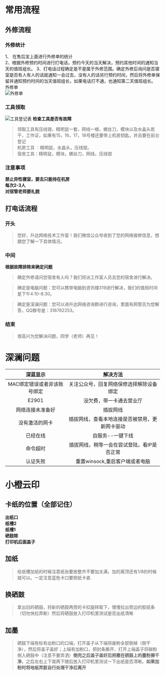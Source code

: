 # 常用流程
## 外修流程

### 外修统计
1、 在售后宝上面进行外修单的统计  
2、根据外修预约时间进行打电话，预约今天的当天解决，预约其他时间的通知当天的值班组长。
3、打电话过程确定是不是属于外修范围。确定外修后询问是否寝室是否有人有人的话就通知一会过去，没有人的话另行预约时间，然后将外修单保留并通知预约时间的当天值班组长，如果电话打不通，也通知第二天值班组长。  
外修单  
![外修单](https://upload-images.jianshu.io/upload_images/24968636-bac961d10f41f719.png?imageMogr2/auto-orient/strip%7CimageView2/2/w/1240)


### 工具领取
![工具登记表](https://upload-images.jianshu.io/upload_images/24968636-78bfe86f4508e5e1.png?imageMogr2/auto-orient/strip%7CimageView2/2/w/1240)
**检查工具是否有故障**
> 领取工具有压线钳，精明鼠一套，网线一根，螺丝刀，模块以及水晶头若干，工作证，如果有15，16，17，18号楼还要带上机房钥匙，并且要在前台登记    
机房工具 ：精明鼠，水晶头，压线钳。  
宿舍工具：精明鼠，模块，螺丝刀，网线，压线钳
### 注意事项
**禁止异性寝室，要去只能待在机房**  
**每次2-3人**  
**对宿管老师要礼貌**  
## 打电话流程
### 开头
>您好，升达网络技术工作室！我们微信公众号收到了您的网络报修信息，想跟您了解一下具体情况。
### 中间

**根据故障排除来确定问题**
> 确定外修请问您宿舍有人吗？我们将派工作室人员去您的宿舍进行解决。  

>确定是电脑问题：您可以携带电脑到咨讯楼319进行解决，我们的值班时间是下午4:10-8:30。  

>确定是深澜问题：您可以进升达网络咨询群进行咨询，里面有网管员为您解答，QQ群号是：318762253。

### 结束
> 很高兴为您解决问题，同学（老师）再见！


# 深澜问题
|深蓝显示|解决方法|
|:-----------:|:-----------:|
|MAC绑定错误或者非该账号绑定|关注公众号，回复网络保修选择解除设备绑定|
|E2901|没欠费，带一卡通去营业厅|
|网络连接未准备好|插拔网线|
|没有激活的网卡|插拔网线，查看本地连接是否被禁用，更新网卡驱动|
|已经在线|自服务--一键下线|
|命令超时|插拔网线，稍等一会在尝试登陆，看IP是否正常|
|认证失败|重置winsock,重启客户端或者电脑|

# 小橙云印 
## 卡纸的位置（全部记住）
**出纸口**  
**纸槽2**  
**纸槽1**  
**硒鼓除**  
**打印机后面盖子**  
## 加纸
> 给纸槽加纸的时候注意纸张要放整齐不要加太满，加的离顶还有1/8的时候就可以。一定注意蓝色卡口要把纸卡紧. 
## 换硒鼓 
> 拿出旧的硒鼓，将新的硒鼓两旁的卡扣旋转取下，慢慢拉出旁边的胶纸条（切勿快拉弄断）然后将硒鼓放入打印机里测试是否出纸清晰 
## 加墨 
>  硒鼓下端有标有出粉口的口端，打开盖子从下端将废粉全部倒掉（倒干净），然后将盖子盖好；上端有加粉口，把封条撕开、打开上端盖子将碳粉倒入硒鼓中（注意不要弄洒）**倒完之后盖子盖好后把撒在硒鼓上的墨粉擦干净**，之后左右上下晃两下随后放入打印机里测试一下出纸是否清晰。**如果加粉时将地板弄脏自行处理干净后离开**